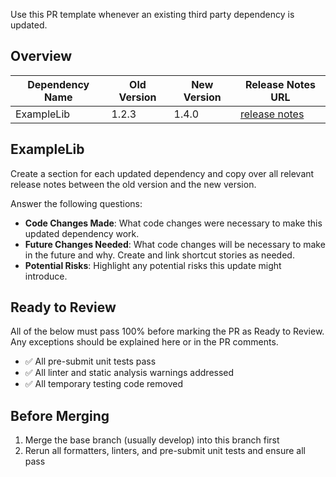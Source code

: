 Use this PR template whenever an existing third party dependency is updated.

## Overview

| Dependency Name | Old Version | New Version | Release Notes URL |
|-----------------|-------------|-------------|-------------------|
| ExampleLib      | 1.2.3       | 1.4.0       | [release notes](example.com/whats_new)   |


## ExampleLib

Create a section for each updated dependency and copy over all relevant release notes between the old version and the new version.

Answer the following questions:
- **Code Changes Made**: What code changes were necessary to make this updated dependency work.
- **Future Changes Needed**: What code changes will be necessary to make in the future and why.  Create and link shortcut stories as needed.
- **Potential Risks**: Highlight any potential risks this update might introduce.


## Ready to Review

All of the below must pass 100% before marking the PR as Ready to Review.  Any exceptions should be explained here or in the PR comments.

- ✅  All pre-submit unit tests pass
- ✅  All linter and static analysis warnings addressed
- ✅  All temporary testing code removed

## Before Merging

1. Merge the base branch (usually develop) into this branch first
2. Rerun all formatters, linters, and pre-submit unit tests and ensure all pass

